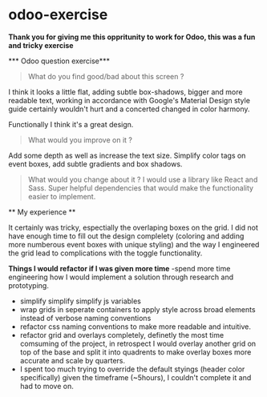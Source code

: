 # odoo-exercise


**Thank you for giving me this oppritunity to work for Odoo, this was a fun and tricky exercise**

*** Odoo question exercise*** 

> What do you find good/bad about this screen ?

I think it looks a little flat, adding subtle box-shadows,  bigger and more readable text, working in accordance with Google's Material Design style guide certainly wouldn't hurt and a concerted changed in color harmony. 

Functionally I think it's a great design. 


> What would you improve on it ?

Add some depth as well as increase the text size. Simplify color tags on event boxes, add subtle gradients and box shadows. 



> What would you change about it ?
I would use a library like React and Sass. 
Super helpful dependencies that would make the functionality easier to implement.

** My experience **

It certainly was tricky, espectially the overlaping boxes on the grid. I did not have enough time to fill out the design complelety (coloring and adding more numberous event boxes with unique styling) and the way I engineered the grid lead to complications with the toggle functionality.  


**Things I would refactor if I was given more time**
-spend more time engineering how I would implement a solution through research and prototyping. 
- simplify simplify simplify js variables
- wrap grids in seperate containers to apply style across broad elements instead of verbose naming conventions
- refactor css naming conventions to make more readable and intuitive. 
- refactor grid and overlays completely, definetly the most time comsuming of the project, 
in retrospect I would overlay another grid on top of the base and split it into quadrents to make overlay boxes more accurate 
and scale by quarters. 
- I spent too much trying to override the default styings (header color specifically) given the timeframe (~5hours), I couldn't complete it
and had to move on. 
